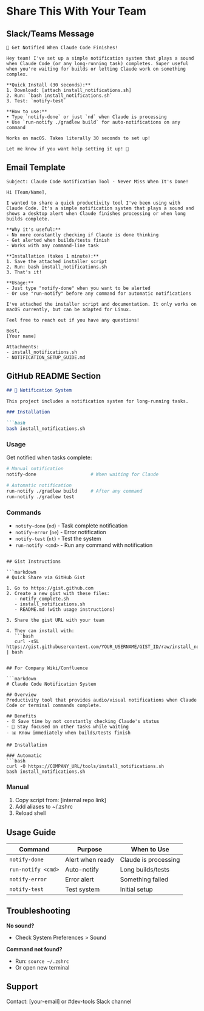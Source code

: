 # Share This With Your Team

## Slack/Teams Message

```
🔔 Get Notified When Claude Code Finishes!

Hey team! I've set up a simple notification system that plays a sound when Claude Code (or any long-running task) completes. Super useful when you're waiting for builds or letting Claude work on something complex.

**Quick Install (30 seconds):**
1. Download: [attach install_notifications.sh]
2. Run: `bash install_notifications.sh`
3. Test: `notify-test`

**How to use:**
• Type `notify-done` or just `nd` when Claude is processing
• Use `run-notify ./gradlew build` for auto-notifications on any command

Works on macOS. Takes literally 30 seconds to set up! 

Let me know if you want help setting it up! 🚀
```

## Email Template

```
Subject: Claude Code Notification Tool - Never Miss When It's Done!

Hi [Team/Name],

I wanted to share a quick productivity tool I've been using with Claude Code. It's a simple notification system that plays a sound and shows a desktop alert when Claude finishes processing or when long builds complete.

**Why it's useful:**
- No more constantly checking if Claude is done thinking
- Get alerted when builds/tests finish
- Works with any command-line task

**Installation (takes 1 minute):**
1. Save the attached installer script
2. Run: bash install_notifications.sh
3. That's it!

**Usage:**
- Just type "notify-done" when you want to be alerted
- Or use "run-notify" before any command for automatic notifications

I've attached the installer script and documentation. It only works on macOS currently, but can be adapted for Linux.

Feel free to reach out if you have any questions!

Best,
[Your name]

Attachments:
- install_notifications.sh
- NOTIFICATION_SETUP_GUIDE.md
```

## GitHub README Section

```markdown
## 🔔 Notification System

This project includes a notification system for long-running tasks.

### Installation

```bash
bash install_notifications.sh
```

### Usage

Get notified when tasks complete:
```bash
# Manual notification
notify-done                    # When waiting for Claude

# Automatic notification
run-notify ./gradlew build     # After any command
run-notify ./gradlew test
```

### Commands

- `notify-done` (`nd`) - Task complete notification
- `notify-error` (`ne`) - Error notification  
- `notify-test` (`nt`) - Test the system
- `run-notify <cmd>` - Run any command with notification
```

## Gist Instructions

```markdown
# Quick Share via GitHub Gist

1. Go to https://gist.github.com
2. Create a new gist with these files:
   - notify_complete.sh
   - install_notifications.sh
   - README.md (with usage instructions)

3. Share the gist URL with your team

4. They can install with:
   ```bash
   curl -sSL https://gist.githubusercontent.com/YOUR_USERNAME/GIST_ID/raw/install_notifications.sh | bash
   ```
```

## For Company Wiki/Confluence

```markdown
# Claude Code Notification System

## Overview
Productivity tool that provides audio/visual notifications when Claude Code or terminal commands complete.

## Benefits
- ⏰ Save time by not constantly checking Claude's status
- 🎯 Stay focused on other tasks while waiting
- 📊 Know immediately when builds/tests finish

## Installation

### Automatic
```bash
curl -O https://COMPANY_URL/tools/install_notifications.sh
bash install_notifications.sh
```

### Manual
1. Copy script from: [internal repo link]
2. Add aliases to ~/.zshrc
3. Reload shell

## Usage Guide

| Command | Purpose | When to Use |
|---------|---------|-------------|
| `notify-done` | Alert when ready | Claude is processing |
| `run-notify <cmd>` | Auto-notify | Long builds/tests |
| `notify-error` | Error alert | Something failed |
| `notify-test` | Test system | Initial setup |

## Troubleshooting

**No sound?**
- Check System Preferences > Sound

**Command not found?**
- Run: `source ~/.zshrc`
- Or open new terminal

## Support
Contact: [your-email] or #dev-tools Slack channel
```